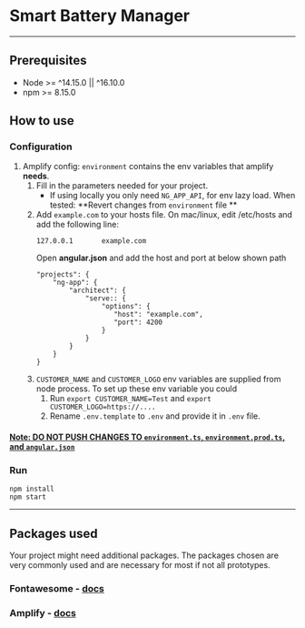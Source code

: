 # Smart Battery Manager

---

## Prerequisites

* Node >= ^14.15.0 || ^16.10.0
* npm >= 8.15.0


## How to use

### Configuration
1. Amplify config: `environment` contains the env variables that amplify **needs**.
    1. Fill in the parameters needed for your project.
       * If using locally you only need `NG_APP_API`, for env lazy load.
           When tested: **Revert changes from `environment` file **
    2. Add `example.com` to your hosts file.
       On mac/linux, edit /etc/hosts and add the following line:
       ```
       127.0.0.1       example.com
       ```
       Open **angular.json** and add the host and port at below shown path
        ```
       "projects": {
            "ng-app": {
                "architect": {
                    "serve:: {
                        "options": {
                           "host": "example.com",
                           "port": 4200
                        }
                    }
                }
            }
       }
   3. `CUSTOMER_NAME` and `CUSTOMER_LOGO` env variables are supplied from node process. To set up these env variable you could
      1. Run `export CUSTOMER_NAME=Test` and `export CUSTOMER_LOGO=https://....`
      2. Rename `.env.template` to `.env` and provide it in `.env` file.

#### <u>Note: DO NOT PUSH CHANGES TO `environment.ts`, `environment.prod.ts`, and `angular.json`</u>

### Run
```
npm install
npm start
```

---

## Packages used

Your project might need additional packages.
The packages chosen are very commonly used and are necessary for most if not all prototypes.

### Fontawesome - [docs](https://fontawesome.com/v5/docs/web/use-with/angular)

### Amplify - [docs](https://docs.amplify.aws/start/q/integration/react)

